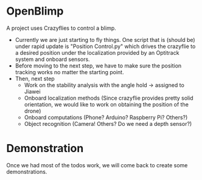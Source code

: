 # OpenBlimp
A project uses Crazyflies to control a blimp. 
- Currently we are just starting to fly things. One script that is (should be) under rapid update is "Position Control.py" which drives the crazyflie to a desired position under the localization provided by an Optitrack system and onboard sensors.
- Before moving to the next step, we have to make sure the position tracking works no matter the starting point.
- Then, next step
  - Work on the stability analysis with the angle hold -> assigned to Jiawei
  - Onboard localization methods (Since crazyflie provides pretty solid orientation, we would like to work on obtaining the position of the drone)
  - Onboard computations (Phone? Arduino? Raspberry Pi? Others?)
  - Object recognition (Camera! Others? Do we need a depth sensor?)

# Demonstration
Once we had most of the todos work, we will come back to create some demonstrations.
